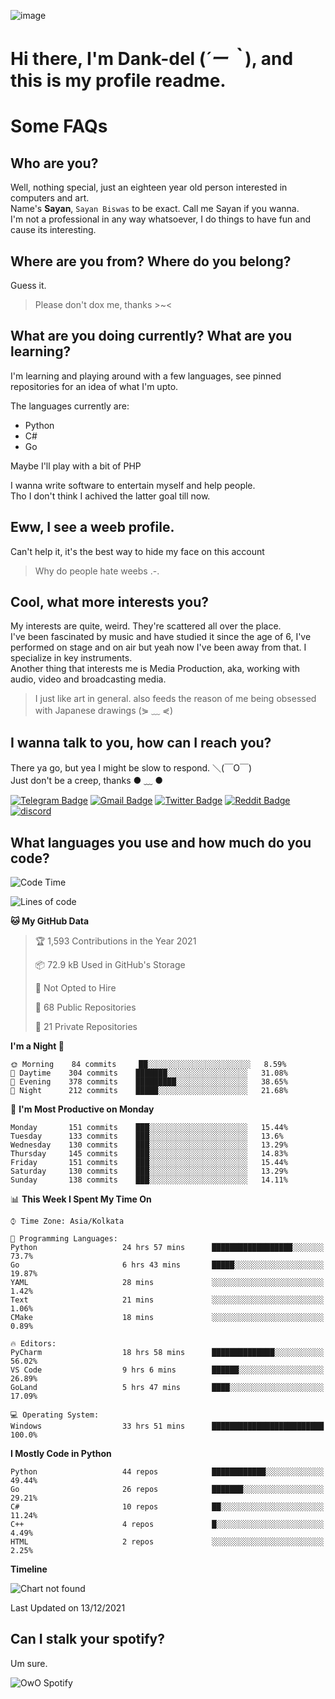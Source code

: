 ![image](https://user-images.githubusercontent.com/63096193/125182844-29f20800-e22f-11eb-8dc9-b0f2d29647bb.png)

# **Hi there, I'm Dank-del (*´ー｀*), and this is my profile readme.**
<!--  [![Profile views](https://gpvc.arturio.dev/dank-del)](https://github.com/dank-del) -->
# Some FAQs

## **Who are you?**

Well, nothing special, just an eighteen year old person interested in computers and art. \
Name's **Sayan**, `Sayan Biswas` to be exact. Call me Sayan if you wanna. \
I'm not a professional in any way whatsoever, I do things to have fun and cause its interesting.

## **Where are you from? Where do you belong?**

Guess it.
> Please don't dox me, thanks >~<

## **What are you doing currently? What are you learning?**

I'm learning and playing around with a few languages, see pinned repositories for an idea of what I'm upto.

The languages currently are:

- Python
- C#
- Go

Maybe I'll play with a bit of PHP

I wanna write software to entertain myself and help people. \
Tho I don't think I achived the latter goal till now.

## **Eww, I see a weeb profile.**

Can't help it, it's the best way to hide my face on this account
> Why do people hate weebs .-.

## **Cool, what more interests you?**

My interests are quite, weird. They're scattered all over the place. \
I've been fascinated by music and have studied it since the age of 6, I've performed on stage and on air but yeah now I've been away from that. I specialize in key instruments. \
Another thing that interests me is Media Production, aka, working with audio, video and broadcasting media.

> I just like art in general. also feeds the reason of me being obsessed with Japanese drawings (⋟ ﹏ ⋞)

## **I wanna talk to you, how can I reach you?**

There ya go, but yea I might be slow to respond. ＼(￣O￣) \
Just don't be a creep, thanks ● ﹏ ●

[![Telegram Badge](https://img.shields.io/badge/-dank_as_fuck-1ca0f1?style=flat-square&logo=telegram&logoColor=white&link=https://t.me/dank_as_fuck)](https://t.me/dank_as_fuck)
[![Gmail Badge](https://img.shields.io/badge/-chizuru@kanojo.tk-c14438?style=flat-square&logo=Gmail&logoColor=white&link=mailto:chizuru@kanojo.tk)](mailto:chizuru@kanojo.tk)
[![Twitter Badge](https://img.shields.io/twitter/follow/TheDankDel?style=social)](https://twitter.com/TheDankDel)
[![Reddit Badge](https://img.shields.io/reddit/user-karma/combined/dank_as_fuck_?style=social)](https://www.reddit.com/user/dank_as_fuck_/)
[![discord](https://discord-md-badge.vercel.app/api/shield/506536929152466945?style=social)](https://discordapp.com/users/506536929152466945)

## **What languages you use and how much do you code?**

<!--START_SECTION:waka-->
![Code Time](http://img.shields.io/badge/Code%20Time-278%20hrs%206%20mins-blue)

![Lines of code](https://img.shields.io/badge/From%20Hello%20World%20I%27ve%20Written-866%20Thousand%20lines%20of%20code-blue)

**🐱 My GitHub Data** 

> 🏆 1,593 Contributions in the Year 2021
 > 
> 📦 72.9 kB Used in GitHub's Storage 
 > 
> 🚫 Not Opted to Hire
 > 
> 📜 68 Public Repositories 
 > 
> 🔑 21 Private Repositories  
 > 
**I'm a Night 🦉** 

```text
🌞 Morning    84 commits     ██░░░░░░░░░░░░░░░░░░░░░░░   8.59% 
🌆 Daytime    304 commits    ███████░░░░░░░░░░░░░░░░░░   31.08% 
🌃 Evening    378 commits    █████████░░░░░░░░░░░░░░░░   38.65% 
🌙 Night      212 commits    █████░░░░░░░░░░░░░░░░░░░░   21.68%

```
📅 **I'm Most Productive on Monday** 

```text
Monday       151 commits    ███░░░░░░░░░░░░░░░░░░░░░░   15.44% 
Tuesday      133 commits    ███░░░░░░░░░░░░░░░░░░░░░░   13.6% 
Wednesday    130 commits    ███░░░░░░░░░░░░░░░░░░░░░░   13.29% 
Thursday     145 commits    ███░░░░░░░░░░░░░░░░░░░░░░   14.83% 
Friday       151 commits    ███░░░░░░░░░░░░░░░░░░░░░░   15.44% 
Saturday     130 commits    ███░░░░░░░░░░░░░░░░░░░░░░   13.29% 
Sunday       138 commits    ███░░░░░░░░░░░░░░░░░░░░░░   14.11%

```


📊 **This Week I Spent My Time On** 

```text
⌚︎ Time Zone: Asia/Kolkata

💬 Programming Languages: 
Python                   24 hrs 57 mins      ██████████████████░░░░░░░   73.7% 
Go                       6 hrs 43 mins       █████░░░░░░░░░░░░░░░░░░░░   19.87% 
YAML                     28 mins             ░░░░░░░░░░░░░░░░░░░░░░░░░   1.42% 
Text                     21 mins             ░░░░░░░░░░░░░░░░░░░░░░░░░   1.06% 
CMake                    18 mins             ░░░░░░░░░░░░░░░░░░░░░░░░░   0.89%

🔥 Editors: 
PyCharm                  18 hrs 58 mins      ██████████████░░░░░░░░░░░   56.02% 
VS Code                  9 hrs 6 mins        ██████░░░░░░░░░░░░░░░░░░░   26.89% 
GoLand                   5 hrs 47 mins       ████░░░░░░░░░░░░░░░░░░░░░   17.09%

💻 Operating System: 
Windows                  33 hrs 51 mins      █████████████████████████   100.0%

```

**I Mostly Code in Python** 

```text
Python                   44 repos            ████████████░░░░░░░░░░░░░   49.44% 
Go                       26 repos            ███████░░░░░░░░░░░░░░░░░░   29.21% 
C#                       10 repos            ██░░░░░░░░░░░░░░░░░░░░░░░   11.24% 
C++                      4 repos             █░░░░░░░░░░░░░░░░░░░░░░░░   4.49% 
HTML                     2 repos             ░░░░░░░░░░░░░░░░░░░░░░░░░   2.25%

```


**Timeline**

![Chart not found](https://raw.githubusercontent.com/Dank-del/Dank-del/main/charts/bar_graph.png) 


 Last Updated on 13/12/2021
<!--END_SECTION:waka-->

## **Can I stalk your spotify?**

Um sure.

![OwO Spotify](https://spotify-recently-played-readme.vercel.app/api?user=31fdrsslnr7nvq4ytqwtw7c4rxfm&count=5)
